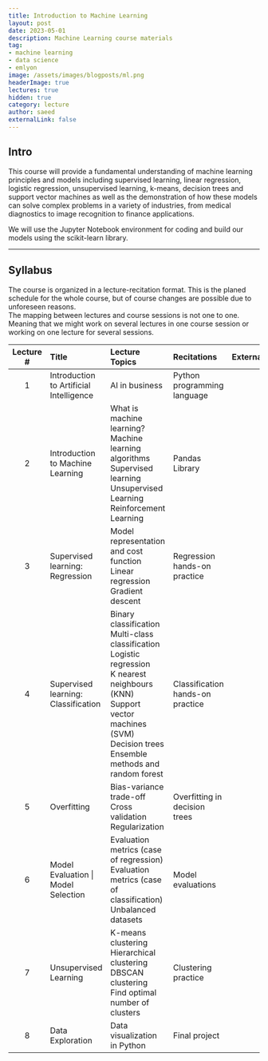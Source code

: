 ```yaml
---
title: Introduction to Machine Learning
layout: post
date: 2023-05-01
description: Machine Learning course materials
tag:
- machine learning
- data science
- emlyon
image: /assets/images/blogposts/ml.png
headerImage: true
lectures: true
hidden: true
category: lecture
author: saeed
externalLink: false
---
```


## Intro

This course will provide a fundamental understanding of machine learning principles and models including supervised learning, linear regression, logistic regression, unsupervised learning, k-means, decision trees and support vector machines as well as the demonstration of how these models can solve complex problems in a variety of industries, from medical diagnostics to image recognition to finance applications.

We will use the Jupyter Notebook environment for coding and build our models using the scikit-learn library.

---

## Syllabus

The course is organized in a lecture-recitation format. This is the planed schedule for the whole course, but of course changes are possible due to unforeseen reasons.
<br/>
<span class="evidence">The mapping between lectures and course sessions is not one to one. Meaning that we might work on several lectures in one course session or working on one lecture for several sessions.</span>

<table width="100%" class="styled-table">
    <thead>
        <tr>
            <th style="text-align: center; width:80px;">Lecture #</th>
            <th style="text-align: left;">Title</th>
            <th style="text-align: left;">Lecture Topics</th>
            <th style="text-align: left;">Recitations</th>
            <th style="text-align: center;">Externals</th>
        </tr>
    </thead>
    <tbody>
         <tr class="active-row">
            <td style="text-align: center;">1</td>
            <td style="text-align: left;">Introduction to Artificial Intelligence</td>
            <td style="text-align: left;">
            AI in business
            </td>
            <td style="text-align: left;">
            Python programming language
            </td>
            <td style="text-align: center;"></td>
        </tr> 
        <tr>
            <td style="text-align: center;">2</td>
            <td style="text-align: left;">Introduction to Machine Learning</td>
            <td style="text-align: left;">
            What is machine learning? <br/>    
            Machine learning algorithms <br/>
            Supervised learning <br/>
            Unsupervised Learning <br/>
            Reinforcement Learning
            </td>
            <td style="text-align: left;">
            Pandas Library
            </td>
            <td style="text-align: center;"></td>
        </tr>
        <tr>
            <td style="text-align: center;">3</td>
            <td style="text-align: left;">Supervised learning: Regression</td>
            <td style="text-align: left;">
            Model representation and cost function <br/>
            Linear regression <br/>
            Gradient descent
            </td>
            <td style="text-align: left;">
            Regression hands-on practice
            </td>
            <td style="text-align: center;"></td>
        </tr>
        <tr>
            <td style="text-align: center;">4</td>
            <td style="text-align: left;">Supervised learning: Classification</td>
            <td style="text-align: left;">
            Binary classification <br/>
            Multi-class classification <br/>
            Logistic regression <br/>
            K nearest neighbours (KNN) <br/> 
            Support vector machines (SVM) <br/>
            Decision trees <br/>
            Ensemble methods and random forest
            </td>
            <td style="text-align: left;">
            Classification hands-on practice
            </td>
            <td style="text-align: center;"></td>
        </tr>
        <tr>
            <td style="text-align: center;">5</td>
            <td style="text-align: left;">Overfitting</td>
            <td style="text-align: left;">
            Bias-variance trade-off <br/>
            Cross validation <br/>
            Regularization
            </td>
            <td style="text-align: left;">
            Overfitting in decision trees
            </td>
            <td style="text-align: center;"></td>
        </tr>
        <tr>
            <td style="text-align: center;">6</td>
            <td style="text-align: left;">Model Evaluation | Model Selection</td>
            <td style="text-align: left;">
            Evaluation metrics (case of regression) <br/>
            Evaluation metrics (case of classification) <br/>
            Unbalanced datasets
            </td>
            <td style="text-align: left;">
            Model evaluations
            </td>
            <td style="text-align: center;"></td>
        </tr> 
        <tr>
            <td style="text-align: center;">7</td>
            <td style="text-align: left;">Unsupervised Learning</td>
            <td style="text-align: left;">
            K-means clustering <br/>
            Hierarchical clustering <br/>
            DBSCAN clustering <br/>
            Find optimal number of clusters
            </td>
            <td style="text-align: left;">
            Clustering practice
            </td>
            <td style="text-align: center;"></td>
        </tr>  
        <tr>
            <td style="text-align: center;">8</td>
            <td style="text-align: left;">Data Exploration</td>
            <td style="text-align: left;">
            Data visualization in Python
            </td>
            <td style="text-align: left;">
            Final project
            </td>
            <td style="text-align: center;"></td>
        </tr>  
    </tbody>
</table>


